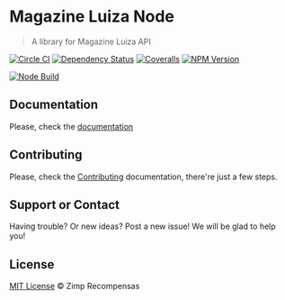 # Magazine Luiza Node

> A library for Magazine Luiza API

[![Circle CI][circle-image]][circle-url] [![Dependency Status][depstat-image]][depstat-url] [![Coveralls][coveralls-image]][coveralls-url] [![NPM Version][node-image]][node-url]

[![Node Build][nodei-image]][nodei-url]

## Documentation

Please, check the [documentation][documentation-url]

## Contributing

Please, check the [Contributing](CONTRIBUTING.md) documentation, there're just a few steps.

## Support or Contact

Having trouble? Or new ideas? Post a new issue! We will be glad to help you!

## License

[MIT License](http://zimp.mit-license.org) © Zimp Recompensas

[circle-url]: https://circleci.com/gh/Zimpfidelidade/node-magazine-luiza
[circle-image]: https://circleci.com/gh/ZimpFidelidade/node-magazine-luiza.svg?style=svg
[depstat-url]: https://david-dm.org/ZimpFidelidade/node-magazine-luiza
[depstat-image]: https://david-dm.org/ZimpFidelidade/node-magazine-luiza.png
[coveralls-image]: https://coveralls.io/repos/ZimpFidelidade/node-magazine-luiza/badge.svg?branch=master&service=github
[coveralls-url]: https://coveralls.io/github/ZimpFidelidade/node-magazine-luiza?branch=master
[nodei-image]: https://nodei.co/npm/magazine-luiza.png
[nodei-url]: https://nodei.co/npm/magazine-luiza
[node-image]: https://badge.fury.io/js/magazine-luiza.svg
[node-url]: http://badge.fury.io/js/magazine-luiza
[documentation-url]: https://zimp.gitbooks.io/magazine-luiza/content/
